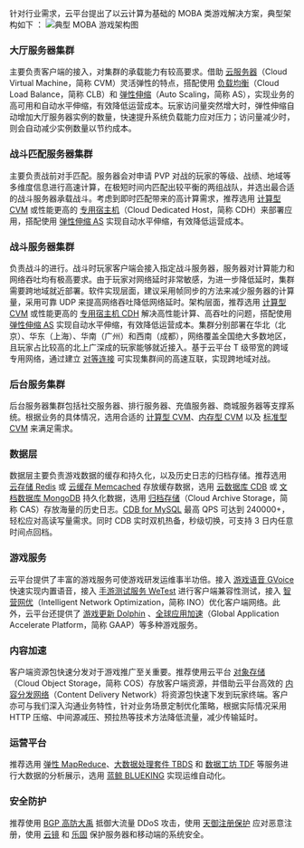 针对行业需求，云平台提出了以云计算为基础的 MOBA 类游戏解决方案，典型架构如下 ：
![典型 MOBA 游戏架构图](http://imgcache.tce.fsphere.cn/static/mc.qcloudimg.com/static/img/332c7c7471819b943dd4d2e59caf02ff/2-1.png)
### 大厅服务器集群
主要负责客户端的接入，对集群的承载能力有较高要求。借助 [云服务器](http://tce.fsphere.cn/product/cvm)（Cloud Virtual Machine，简称 CVM）灵活弹性的特点，搭配使用 [负载均衡](http://tce.fsphere.cn/product/clb?idx=1)（Cloud Load Balance，简称 CLB）和 [弹性伸缩](http://tce.fsphere.cn/product/as)（Auto Scaling，简称 AS），实现业务的高可用和自动水平伸缩，有效降低运营成本。玩家访问量突然增大时，弹性伸缩自动增加大厅服务器实例的数量，快速提升系统负载能力应对压力；访问量减少时，则会自动减少实例数量以节约成本。

### 战斗匹配服务器集群
主要负责战前对手匹配。服务器会对申请 PVP 对战的玩家的等级、战绩、地域等多维度信息进行高速计算，在极短时间内匹配出较平衡的两组战队，并选出最合适的战斗服务器承载战斗。考虑到即时匹配带来的高计算需求，推荐选用 [计算型 CVM](http://tce.fsphere.cn/document/product/213/7157) 或性能更高的 [专用宿主机](http://tce.fsphere.cn/product/cdh)（Cloud Dedicated Host，简称 CDH）来部署应用，搭配使用 [弹性伸缩 AS](http://tce.fsphere.cn/product/as) 实现自动水平伸缩，有效降低运营成本。

### 战斗服务器集群
负责战斗的进行。战斗时玩家客户端会接入指定战斗服务器，服务器对计算能力和网络吞吐均有极高要求。由于玩家对网络延时非常敏感，为进一步降低延时，集群需要跨地域就近部署。软件实现层面，建议采用帧同步的方法来减少服务器的计算量，采用可靠 UDP 来提高网络吞吐降低网络延时。架构层面，推荐选用 [计算型 CVM](http://tce.fsphere.cn/document/product/213/7157) 或性能更高的 [专用宿主机 CDH](http://tce.fsphere.cn/product/cdh) 解决高性能计算、高吞吐的问题，搭配使用 [弹性伸缩 AS](http://tce.fsphere.cn/product/as) 实现自动水平伸缩，有效降低运营成本。集群分别部署在华北（北京）、华东（上海）、华南（广州）和西南（成都），网络覆盖全国绝大多数地区，且玩家占比较高的北上广深成的玩家能够就近接入。基于云平台 T 级带宽的跨域专用网络，通过建立 [对等连接](http://tce.fsphere.cn/document/product/215/5000) 可实现集群间的高速互联，实现跨地域对战。

### 后台服务集群
后台服务器集群包括社交服务器、排行服务器、充值服务器、商城服务器等支撑系统。根据业务的具体情况，选用合适的 [计算型 CVM](http://tce.fsphere.cn/document/product/213/7157)、[内存型 CVM](http://tce.fsphere.cn/document/product/213/7156) 以及 [标准型 CVM](http://tce.fsphere.cn/document/product/213/7154) 来满足需求。

### 数据层
数据层主要负责游戏数据的缓存和持久化，以及历史日志的归档存储。推荐选用 [云存储 Redis](http://tce.fsphere.cn/product/crs?idx=2) 或 [云缓存 Memcached](http://tce.fsphere.cn/product/cmem) 存放缓存数据，选用 [云数据库 CDB](http://tce.fsphere.cn/product/cdb-overview) 或 [文档数据库 MongoDB](http://tce.fsphere.cn/product/mongodb) 持久化数据，选用 [归档存储](http://tce.fsphere.cn/product/cas)（Cloud Archive Storage，简称 CAS）存放海量的历史日志。[CDB for MySQL](http://tce.fsphere.cn/product/cdb) 最高 QPS 可达到 240000+，轻松应对高读写量需求。同时 CDB 实时双机热备，秒级切换，可支持 3 日内任意时间点回档。

### 游戏服务
云平台提供了丰富的游戏服务可使游戏研发运维事半功倍。接入 [游戏语音 GVoice](http://tce.fsphere.cn/product/GVoice) 快速实现内置语音，接入 [手游测试服务 WeTest](http://tce.fsphere.cn/product/MGCT?idx=1) 进行客户端兼容性测试，接入 [智营网优](http://tce.fsphere.cn/product/ino)（Intelligent Network Optimization，简称 INO）优化客户端网络。此外，云平台还提供了 [游戏更新 Dolphin](http://tce.fsphere.cn/product/Dolphin) 、[全球应用加速](http://tce.fsphere.cn/product/gaap?idx=2)（Global Application Accelerate Platform，简称 GAAP）等多种游戏服务。

### 内容加速
客户端资源包快速分发对于游戏推广至关重要。推荐使用云平台 [对象存储](http://tce.fsphere.cn/product/cos)（Cloud Object Storage，简称 COS）存放客户端资源，并借助云平台高效的 [内容分发网络](http://tce.fsphere.cn/product/cdn)（Content Delivery Network）将资源包快速下发到玩家终端。客户亦可与我们深入沟通业务特性，针对业务场景定制优化策略，根据实际情况采用 HTTP 压缩、中间源减压、预拉热等技术方法降低流量，减少传输延时。

### 运营平台
推荐选用 [弹性 MapReduce](http://tce.fsphere.cn/product/emr)、[大数据处理套件 TBDS](http://tce.fsphere.cn/product/tbds) 和 [数据工坊 TDF](http://tce.fsphere.cn/product/tdf) 等服务进行大数据的分析展示，选用 [蓝鲸 BLUEKING](http://tce.fsphere.cn/product/blueking) 实现运维自动化。

### 安全防护
推荐使用 [BGP 高防大禹](http://tce.fsphere.cn/product/bad?idx=2) 抵御大流量 DDoS 攻击，使用 [天御注册保护](http://tce.fsphere.cn/product/rp) 应对恶意注册，使用 [云镜](http://tce.fsphere.cn/product/hs) 和 [乐固](http://tce.fsphere.cn/product/ms?idx=2) 保护服务器和移动端的系统安全。
